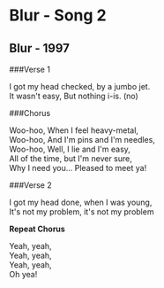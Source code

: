 Blur - Song 2
=============

Blur - 1997
-----------

###Verse 1

I got my head checked, by a jumbo jet.  
It wasn't easy, But nothing i-is. (no)

###Chorus

Woo-hoo, When I feel heavy-metal,  
Woo-hoo, And I'm pins and I'm needles,  
Woo-hoo, Well, I lie and I'm easy,  
All of the time, but I'm never sure,  
Why I need you... Pleased to meet ya!

###Verse 2

I got my head done, when I was young,  
It's not my problem, it's not my problem

**Repeat Chorus**

Yeah, yeah,  
Yeah, yeah,  
Yeah, yeah,  
Oh yea!
